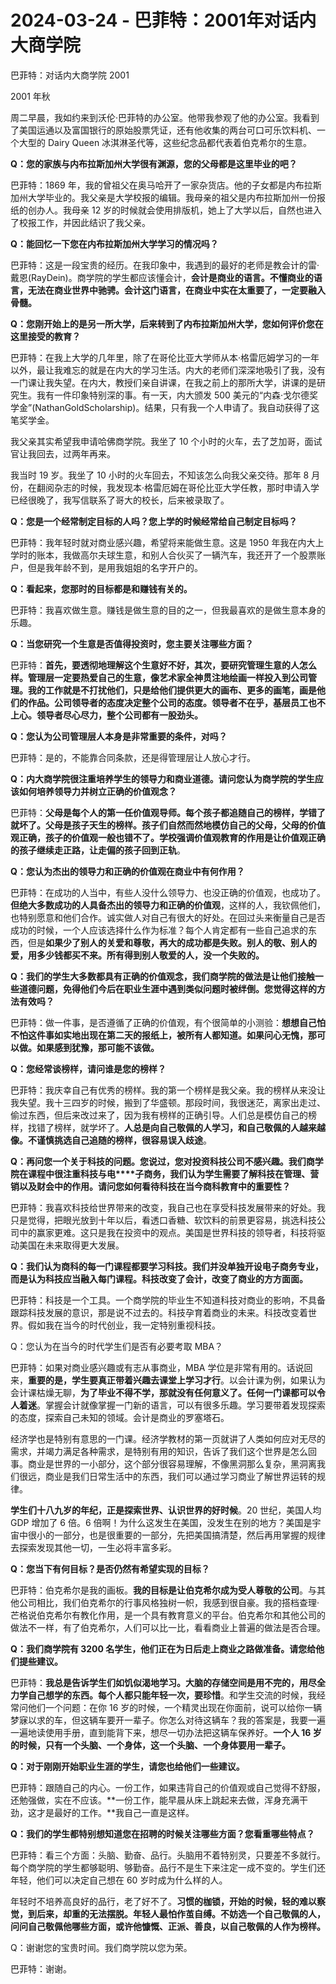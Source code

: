 # 2024-03-24 - 巴菲特：2001年对话内大商学院

巴菲特：对话内大商学院 2001

2001 年秋

周二早晨，我如约来到沃伦·巴菲特的办公室。他带我参观了他的办公室。我看到了美国运通以及富国银行的原始股票凭证，还有他收集的两台可口可乐饮料机、一个大型的 Dairy Queen 冰淇淋圣代等，这些纪念品都代表着伯克希尔的生意。

**Q：您的家族与内布拉斯加州大学很有渊源，您的父母都是这里毕业的吧？**

巴菲特：1869 年，我的曾祖父在奥马哈开了一家杂货店。他的子女都是内布拉斯加州大学毕业的。我父亲是大学校报的编辑。我母亲的祖父是内布拉斯加州一份报纸的创办人。我母亲 12 岁的时候就会使用排版机，她上了大学以后，自然也进入了校报工作，并因此结识了我父亲。

**Q：能回忆一下您在内布拉斯加州大学学习的情况吗？**

巴菲特：这是一段宝贵的经历。在我印象中，我遇到的最好的老师是教会计的雷·戴恩(RayDein)。商学院的学生都应该懂会计，**会计是商业的语言。不懂商业的语言，无法在商业世界中驰骋。会计这门语言，在商业中实在太重要了，一定要融入骨髓。**

**Q：您刚开始上的是另一所大学，后来转到了内布拉斯加州大学，您如何评价您在这里接受的教育？**

巴菲特：在我上大学的几年里，除了在哥伦比亚大学师从本·格雷厄姆学习的一年以外，最让我难忘的就是在内大的学习生活。内大的老师们深深地吸引了我，没有一门课让我失望。在内大，教授们亲自讲课，在我之前上的那所大学，讲课的是研究生。我有一件印象特别深的事。有一天，内大颁发 500 美元的“内森·戈尔德奖学金”(NathanGoldScholarship)。结果，只有我一个人申请了。我自动获得了这笔奖学金。

我父亲其实希望我申请哈佛商学院。我坐了 10 个小时的火车，去了芝加哥，面试官让我回去，过两年再来。

我当时 19 岁。我坐了 10 小时的火车回去，不知该怎么向我父亲交待。那年 8 月份，在翻阅杂志的时候，我发现本·格雷厄姆在哥伦比亚大学任教，那时申请入学已经很晚了，我写信联系了哥大的校长，后来被录取了。

**Q：您是一个经常制定目标的人吗？您上学的时候经常给自己制定目标吗？**

巴菲特：我年轻时就对商业感兴趣，希望将来能做生意。这是 1950 年我在内大上学时的账本，我做高尔夫球生意，和别人合伙买了一辆汽车，我还开了一个股票账户，但是我年龄不到，是用我姐姐的名字开户的。

**Q：看起来，您那时的目标都是和赚钱有关的。**

巴菲特：我喜欢做生意。赚钱是做生意的目的之一，但我最喜欢的是做生意本身的乐趣。

**Q：当您研究一个生意是否值得投资时，您主要关注哪些方面？**

巴菲特：**首先，要透彻地理解这个生意好不好，其次，要研究管理生意的人怎么样。管理层一定要热爱自己的生意，像艺术家全神贯注地绘画一样投入到公司管理。我的工作就是不打扰他们，只是给他们提供更大的画布、更多的画笔，画是他们的作品。公司领导者的态度决定整个公司的态度。领导者不在乎，基层员工也不上心。领导者尽心尽力，整个公司都有一股劲头。**

**Q：您认为公司管理层人本身是非常重要的条件，对吗？**

巴菲特：是的，不能靠合同条款，还是得管理层让人放心才行。

**Q：内大商学院很注重培养学生的领导力和商业道德。请问您认为商学院的学生应该如何培养领导力并树立正确的价值观念？**

巴菲特：**父母是每个人的第一任价值观导师。每个孩子都追随自己的榜样，学错了就坏了。父母是孩子天生的榜样。孩子们自然而然地模仿自己的父母，父母的价值观正确，孩子的价值观一般也错不了。学校强调价值观教育的作用是让价值观正确的孩子继续走正路，让走偏的孩子回到正轨**。

**Q：您认为杰出的领导力和正确的价值观在商业中有何作用？**

巴菲特：在成功的人当中，有些人没什么领导力、也没正确的价值观，也成功了。**但绝大多数成功的人具备杰出的领导力和正确的价值观**，这样的人，我钦佩他们，也特别愿意和他们合作。诚实做人对自己有很大的好处。在回过头来衡量自己是否成功的时候，一个人应该选择什么作为标准？每个人肯定都有一些自己追求的东西，但是**如果少了别人的关爱和尊敬，再大的成功都是失败。别人的敬、别人的爱，用多少钱都买不来。所有得到别人敬爱的人，没一个失败的。**

**Q：我们的学生大多数都具有正确的价值观念，我们商学院的做法是让他们接触一些道德问题，免得他们今后在职业生涯中遇到类似问题时被绊倒。您觉得这样的方法有效吗？**

巴菲特：做一件事，是否遵循了正确的价值观，有个很简单的小测验：**想想自己怕不怕这件事如实地出现在第二天的报纸上，被所有人都知道。如果问心无愧，那可以做。如果感到犹豫，那可能不该做。**

**Q：您经常谈榜样，请问谁是您的榜样？**

巴菲特：我庆幸自己有优秀的榜样。我的第一个榜样是我父亲。我的榜样从来没让我失望。我十三四岁的时候，搬到了华盛顿。那段时间，我很迷茫，离家出走过、偷过东西，但后来改过来了，因为我有榜样的正确引导。人们总是模仿自己的榜样，找错了榜样，就学坏了。**人总是向自己敬佩的人学习，和自己敬佩的人越来越像。不谨慎挑选自己追随的榜样，很容易误入歧途**。

**Q：再问您一个关于科技的问题。您说过，您对投资科技公司不感兴趣。我们商学院在课程中很注重科技与电****子商务，我们认为学生需要了解科技在管理、营销以及财会中的作用。请问您如何看待科技在当今商科教育中的重要性？**

巴菲特：我喜欢科技给世界带来的改变，我自己也在享受科技发展带来的好处。我只是觉得，把眼光放到十年以后，看透口香糖、软饮料的前景更容易，挑选科技公司中的赢家更难。这只是我在投资中的观点。美国是世界科技的领导者，科技将驱动美国在未来取得更大发展。

**Q：我们认为商科的每一门课程都要学习科技。我们并没单独开设电子商务专业，而是认为科技应当融入每门课程。科技改变了会计，改变了商业的方方面面。**

巴菲特：科技是一个工具。一个商学院的毕业生不知道科技对商业的影响，不具备跟踪科技发展的意识，那是说不过去的。科技孕育着商业的未来。科技改变着世界。假如我在当今的时代创业，我一定特别重视科技。

Q：您认为在当今的时代学生们是否有必要考取 MBA？

巴菲特：如果对商业感兴趣或有志从事商业，MBA 学位是非常有用的。话说回来，**重要的是，学生要真正带着兴趣去课堂上学习才行**。以会计课为例，如果认为会计课枯燥无聊，**为了毕业不得不学，那就没有任何意义了。任何一门课都可以令人着迷**。掌握会计就像掌握一门新的语言，可以有很多乐趣。学习要带着发现探索的态度，探索自己未知的领域。会计是商业的罗塞塔石。

经济学也是特别有意思的一门课。经济学教材的第一页就讲了人类如何应对无尽的需求，并竭力满足各种需求，是特别有用的知识，告诉了我们这个世界是怎么回事。商业是世界的一小部分，这个部分很容易理解，不像黑洞那么复杂，黑洞离我们很远，商业是我们日常生活中的东西，我们可以通过学习商业了解世界运转的规律。

**学生们十八九岁的年纪，正是探索世界、认识世界的好时候**。20 世纪，美国人均 GDP 增加了 6 倍。6 倍啊！为什么这发生在美国，没发生在别的地方？美国是宇宙中很小的一部分，也是很重要的一部分，先把美国搞清楚，然后再用掌握的规律去探索发现其他一切，一生必将丰富多彩。

**Q：您当下有何目标？是否仍然有希望实现的目标？**

巴菲特：伯克希尔是我的画板。**我的目标是让伯克希尔成为受人尊敬的公司**。与其他公司相比，我们伯克希尔的行事风格独树一帜，我感到很自豪。我的搭档查理·芒格说伯克希尔有教化作用，是一个具有教育意义的平台。伯克希尔和其他公司的做法不一样，有了伯克希尔，人们可以比一比，看看商业上普遍的做法是否合理。

**Q：我们商学院有 3200 名学生，他们正在为日后走上商业之路做准备。请您给他们提些建议。**

巴菲特：**我总是告诉学生们如饥似渴地学习。大脑的存储空间是用不完的，用尽全力学自己想学的东西。每个人都只能年轻一次，要珍惜**。和学生交流的时候，我经常问他们一个问题：在你 16 岁的时候，一个精灵出现在你面前，说可以给你一辆梦寐以求的车，但这辆车要开一辈子。你怎么对待这辆车？我的答案是，我要一遍一遍地读使用手册，直到能背下来，想尽一切办法把这辆车保养好。**一个人 16 岁的时候，只有一个头脑、一个身体，这一个头脑、一个身体要用一辈子。**

**Q：对于刚刚开始职业生涯的学生，请您也给他们一些建议。**

巴菲特：跟随自己的内心。一份工作，如果违背自己的价值观或自己觉得不舒服，还勉强做，实在不应该。**一份工作，能早晨从床上跳起来去做，浑身充满干劲，这才是最好的工作。**我自己一直是这样。

**Q：我们的学生都特别想知道您在招聘的时候关注哪些方面？您看重哪些特点？**

巴菲特：看三个方面：头脑、勤奋、品行。头脑用不着特别灵，只要差不多就行。每个商学院的学生都够聪明、够勤奋。品行不是生下来注定一成不变的。学生们还年轻，他们可以决定自己想在 60 岁时成为什么样的人。

年轻时不培养高良好的品行，老了好不了。**习惯的枷锁，开始的时候，轻的难以察觉，到后来，却重的无法摆脱。年轻人最怕作茧自缚。不妨选一个自己敬佩的人，问问自己敬佩他哪些方面，或许他慷慨、正派、善良，以自己敬佩的人作为榜样。**

Q：谢谢您的宝贵时间。我们商学院以您为荣。

巴菲特：谢谢。
